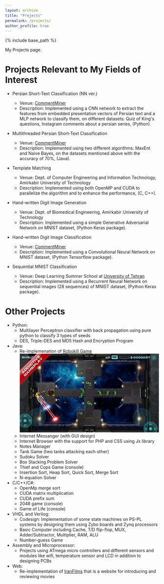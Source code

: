 ```yaml
---
layout: archive
title: "Projects"
permalink: /projects/
author_profile: true
---
```


{% include base_path %}


My Projects page.

Projects Relevant to My Fields of Interest
======
* Persian Short-Text Classification (NN ver.)
  * Venue: [CommentMiner](http://commentminer.com/)
  * Description: Implemented using a CNN network to extract the features from embedded presentation vectors of Persian text and a MLP network to classify them, on different datasets: Quiz of King's questions, Instagram comments about a persian series, (Python).

* Multithreaded Persian Short-Text Classification
  * Venue: [CommentMiner](http://commentminer.com/)
  * Description: Implemented using two different algorithms: MaxEnt and Naive Bayes, on the datasets mentioned above with the accuracy of 70%, (Java).

* Template Matching
  * Venue: Dept. of Computer Engineering and Information Technology, Amirkabir University of Technology
  * Description: Implemented using both OpenMP and CUDA to parallelize the algorithm and to enhance the performance, (C, C++).

* Hand-written Digit Image Generation
  * Venue: Dept. of Biomedical Engineering, Amirkabir University of Technology
  * Description: Implemented using a simple Generative Adversarial Network on MNIST dataset, (Python Keras package).

* Hand-written Digit Image Classification
  * Venue: [CommentMiner](http://commentminer.com/)
  * Description: Implemented using a Convolutional Neural Network on MNIST dataset, (Python Tensorflow package).

* Sequential MNIST Classification
  * Venue: Deep Learning Summer School at [University of Tehran](http://ut.ac.ir/en)
  * Description: Implemented using a Recurrent Neural Network on sequential images (28 sequences) of MNIST dataset, (Python Keras package).

Other Projects
======
* Python:
  * Multilayer Perceptron classifier with back propagation using pure python to classify 3 types of seeds
  * DES, Triple-DES and MD5 Hash and Encryption Program
* Java:
  * Re-implemenation of [Robokill Game](https://www.crazygames.com/game/robokill-2)<br/><img src='/images/robokill.jpg'>
  * Internet Messanger (with GUI design)
  * Internet Browser with the support for PHP and CSS using Jx library
  * Notes Manager
  * Tank Game (two tanks attacking each other)
  * Sudoku Solver
  * Box Stacking Problem Solver
  * Thief and Cops Game (console)
  * Insertion Sort, Heap Sort, Quick Sort, Merge Sort
  * N-equation Solver
* C/C++/C#:
  * OpenMp merge sort
  * CUDA matrix multiplication
  * CUDA prefix sum
  * 2048 game (console)
  * Game of Life (console)
* VHDL and Verilog:
  * Codesign: Implementation of some state machines on PS-PL systems by designing them using Zybo boards and Zynq processors
  * Basic Computer including Cache, T/D flip-flop, MUX, Adder/Subtractor, Multiplier, RAM, ALU
  * Number-guess Game
* Assembly and Microprocessor:
  * Projects using ATmega micro controllers and different sensors and modules like wifi, temperature sensor and LCD in addition to designing PCBs
* Web:
  * Re-implementation of [IranFilms](https://iranfilms.org/) that is a website for introducing and reviewing movies




